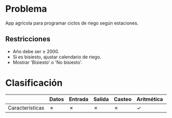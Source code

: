 # Problema

App agrícola para programar ciclos de riego según estaciones.

## Restricciones

- Año debe ser ≥ 2000.
- Si es bisiesto, ajustar calendario de riego.
- Mostrar 'Bisiesto' o 'No bisiesto'.

# Clasificación
|  | Datos | Entrada | Salida | Casteo | Aritmética | Relacionales | Lógicos | Condicionales | Ciclo | Matrices | Funciones |
|----------|-------|---------|--------|--------|------------|--------------|---------|---------------|-------|----------|-------------|
| Características | ✗ | ✗ | ✗ | ✗ | ✓ | ✗ | ✓ | ✗ | ✗ | ✗ | ✗ |
